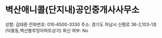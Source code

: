 # 벽산애니콜(단지내)공인중개사사무소

성함: 김태환
전화번호: 010-6500-3330
주소: 경기도 하남시 신평로 36-2,103-1호 (덕풍동,벽산블루밍아파트상가)
회신 여부: No